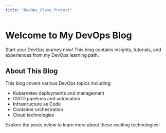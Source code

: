 ```yaml
---
title: "DevOps_Class_Project"
---
```


# Welcome to My DevOps Blog

Start your DevOps journey now! This blog contains insights, tutorials, and experiences from my DevOps learning path.

## About This Blog

This blog covers various DevOps topics including:

- Kubernetes deployments and management
- CI/CD pipelines and automation
- Infrastructure as Code
- Container orchestration
- Cloud technologies

Explore the posts below to learn more about these exciting technologies!
